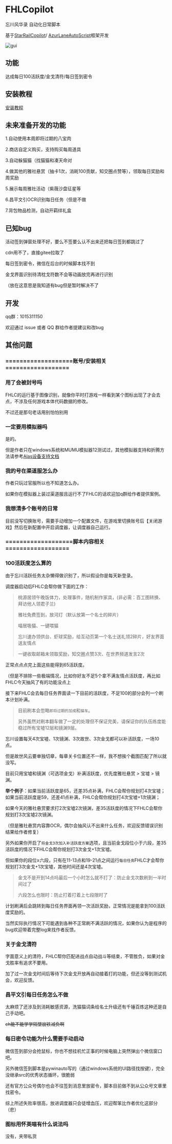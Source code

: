 # FHLCopilot

忘川风华录 自动化日常脚本

基于[StarRailCopilot](https://github.com/LmeSzinc/StarRailCopilot/)/ [AzurLaneAutoScript](https://github.com/LmeSzinc/AzurLaneAutoScript)框架开发



![gui](doc/README.assets/gui_cn.png)


## 功能

达成每日100活跃度/金戈清符/每日签到密令

## 安装教程

[安装教程](https://github.com/hyyisasleep/FHLCopilot/wiki/Installation)


## 未来准备开发的功能

1.自动使用本周即将过期的八宝肉

2.商店自定义购买，支持购买每周道具

3.自动躲猫猫（找猫猫和凑天命对

4.做其他的雅社悬赏（抽卡1次，消耗100贡献，知交圈点赞等），领取每日奖励和周奖励

5.展示每周雅社活动（紫薇沙盘征星等

6.昌平文引OCR识别每日任务（但是不做

7.背包物品检测，自动开羁绊礼盒



## 已知bug

活动签到弹窗处理不好，要么不签要么认不出来还把每日签到都跳过了

cdn用不了，直接gitee拉取了

每日签到密令，微信在后台的时候脚本找不到

金戈界面识别待清枕戈符数不会等动画放完再进行识别

（放在这意思是我知道有bug但是暂时解决不了

## 开发
qq群：1015311150

欢迎通过 issue 或者 QQ 群给作者提建议和改bug

## 其他问题

### ===================账号/安装相关==================


### 用了会被封号吗
FHLC的运行基于图像识别，就像你平时打游戏一样看到某个图标出现了才会去点，不涉及任何游戏本体代码数据的修改。

不过还是那句老话用别怕怕别用

### 一定要用模拟器吗
是的。

但是作者只在windows系统和MUMU模拟器12测试过，其他模拟器支持和折腾方法请参考[Alas设备支持文档](https://github.com/LmeSzinc/AzurLaneAutoScript/wiki/Emulator_cn)

### 我的号在渠道服怎么办
作者只玩过官服所以也不知道怎么办。

如果你在模拟器上装过渠道服且运行不了FHLC的话欢迎加q群给作者提供案例。

### 我想清多个账号的日常
目前没写切换账号，需要手动增加一个配置文件，在游戏里切换账号后【关闭游戏】然后在新配置中开启调度器，让调度器自己运行。


### ===================脚本内容相关==================

### 100活跃度怎么算的

由于忘川活跃任务太杂懒得做识别了，所以假设你是每天新登录。

调度器启动后FHLC会帮你做下面的工作：

> 桃源居领午晚饭体力，处理事件，随机制作家具，(非必需：百工图转换、拜访他人领君子兰)
>
> 雅社免费签到，放河灯（默认放第一个名士的碎片）
> 
> 喵居吸猫、一键喂猫
> 
> 忘川速办领供台、虾球奖励，给互动页第一个名士送礼领2碎片，好友界面送友情点
> 
> 一键收取邮箱未领取奖励，知交圈点赞3次、在世界频道发言2次
>

正常点点点完上面这些能得到65活跃度。

（但是不排除一些极端情况，比如你好友不足5个拿不满友情点活跃度，再比如FHLC今天抽风了有的功能没点上

接下来FHLC会去每日任务界面读一下目前的活跃度，不足100的部分会列一个刷本计划补满。

>目前刷本会忽略`即将过期的加成`和`猫车`。
> 
>另外虽然对刷本翻车做了一定的处理但不保证完美，请保证你的队伍练度能稳过所有宝墟12层和镜渊9层。


忘川设置每天4次宝墟、1次镜渊、3次故世、3次金戈都可以补活跃度，一场10点。

但是故世风云要单独切章，每章关卡位置还不一样，我不想挨个截图匹配了所以就没写。

目前只用宝墟和镜渊（可选项金戈）补满活跃度，优先度雅社悬赏 > 宝墟 > 镜渊。

**举个例子**：如果当前活跃度是65，还差35点补满，FHLC会帮你规划打4次宝墟；如果当前活跃度是59，还差41点补满，FHLC会帮你规划打4次宝墟+1次镜渊；

如果今天的雅社悬赏要求打2次宝墟2次镜渊，差35活跃度的情况下FHLC会帮你规划打3次宝墟2次镜渊。

（但是雅社悬赏内容靠OCR，偶尔会抽风认不出来什么任务，欢迎反馈错误识别结果给作者修复）

另外如果你开启了`将金戈3次加入补活跃度方案`选项，且当前金戈段位小于六段，差35活跃度的情况下FHLC会帮你规划打3次金戈+1次宝墟。

但如果你的段位≥六段，只有在11-13点和19-21点之间运行`每日任务`FHLC才会帮你规划打3次金戈+1次宝墟，其他时间还是4次宝墟。

>金戈不是开到14点吗最后一个小时怎么就不打了：防止金戈次数刷到一半时间过了
>
> 六段怎么也限时：防止打着打着上七段限时了



计划刷满后会跳转到每日任务界面再领一次活跃奖励，正常情况是能拿到100活跃度奖励的。

当然实际执行情况下可能遇到各种不正常刷不满活跃的情况，如果你认为是程序的bug欢迎带着完整log来找作者反馈。

### 关于金戈清符

字面意义上的清符，FHLC帮你匹配进战点自动战斗等结束，不管胜负，如果对金戈胜率有追求不要用。

加了过一次金戈时间后等待下次金戈开放再自动接着打的功能，但还没等到测试机会，欢迎反馈。

### 昌平文引每日任务怎么不做

太麻烦了还涉及到消耗敏感资源，洗猫猫词条给名士升级还有千锤百炼这种还是自己手动吧。

~~ch能不能学学隔壁崩铁减负啊~~


### 每日密令功能为什么需要手动启动
微信签到部分会抢鼠标，你也不想挂机忙正事的时候电脑上突然弹出个微信窗口吧。

另外微信签到脚本是pywinauto写的（通过windows系统的UI路径找按键），完全没继承src的优秀状态循环，很脆弱

还有官方公众号偶尔也会不往签到消息里放密令，脚本目前做不到从公众号文章里找密令。

综上所述失败率很高，放进调度器只会徒增血压，欢迎帮笨比作者优化这部分（悲）

### 图标用怀英喵有什么说法吗

没有，夹带私货






